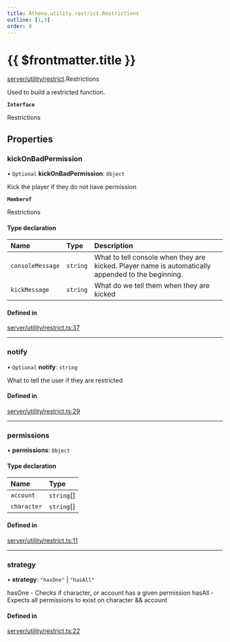 ```yaml
---
title: Athena.utility.restrict.Restrictions
outline: [1,3]
order: 0
---
```


# {{ $frontmatter.title }}


[server/utility/restrict](../modules/server_utility_restrict.md).Restrictions

Used to build a restricted function.

**`Interface`**

Restrictions

## Properties

### kickOnBadPermission

• `Optional` **kickOnBadPermission**: `Object`

Kick the player if they do not have permission

**`Memberof`**

Restrictions

#### Type declaration

| Name | Type | Description |
| :------ | :------ | :------ |
| `consoleMessage` | `string` | What to tell console when they are kicked. Player name is automatically appended to the beginning. |
| `kickMessage` | `string` | What do we tell them when they are kicked |

#### Defined in

[server/utility/restrict.ts:37](https://github.com/Stuyk/altv-athena/blob/55b6185/src/core/server/utility/restrict.ts#L37)

___

### notify

• `Optional` **notify**: `string`

What to tell the user if they are restricted

#### Defined in

[server/utility/restrict.ts:29](https://github.com/Stuyk/altv-athena/blob/55b6185/src/core/server/utility/restrict.ts#L29)

___

### permissions

• **permissions**: `Object`

#### Type declaration

| Name | Type |
| :------ | :------ |
| `account` | `string`[] |
| `character` | `string`[] |

#### Defined in

[server/utility/restrict.ts:11](https://github.com/Stuyk/altv-athena/blob/55b6185/src/core/server/utility/restrict.ts#L11)

___

### strategy

• **strategy**: ``"hasOne"`` \| ``"hasAll"``

hasOne - Checks if character, or account has a given permission
hasAll - Expects all permissions to exist on character && account

#### Defined in

[server/utility/restrict.ts:22](https://github.com/Stuyk/altv-athena/blob/55b6185/src/core/server/utility/restrict.ts#L22)
